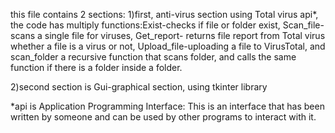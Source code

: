 this file contains 2 sections:
1)first, anti-virus section using Total virus api*, the code has multiply functions:Exist-checks if file or folder exist, Scan_file-scans a single file for viruses,
Get_report- returns file report from Total virus whether a file is a virus or not, Upload_file-uploading a file to VirusTotal, and scan_folder a recursive function
that scans folder, and calls the same function if there is a folder inside a folder.

2)second section is Gui-graphical section, using tkinter library


*api is Application Programming Interface: This is an interface that has been written by someone and can be used by other programs to interact with it.
